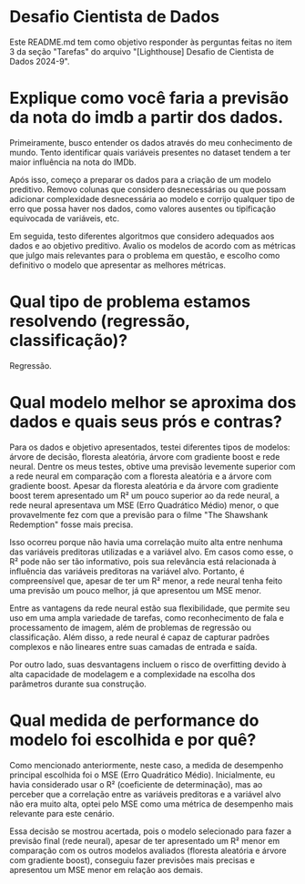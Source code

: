 # Desafio Cientista de Dados
Este README.md tem como objetivo responder às perguntas feitas no item 3 da seção "Tarefas" do arquivo "[Lighthouse] Desafio de Cientista de Dados 2024-9".

# Explique como você faria a previsão da nota do imdb a partir dos dados.
Primeiramente, busco entender os dados através do meu conhecimento de mundo. Tento identificar quais variáveis presentes no dataset tendem a ter maior influência na nota do IMDb.

Após isso, começo a preparar os dados para a criação de um modelo preditivo. Removo colunas que considero desnecessárias ou que possam adicionar complexidade desnecessária ao modelo e corrijo qualquer tipo de erro que possa haver nos dados, como valores ausentes ou tipificação equivocada de variáveis, etc.

Em seguida, testo diferentes algoritmos que considero adequados aos dados e ao objetivo preditivo. Avalio os modelos de acordo com as métricas que julgo mais relevantes para o problema em questão, e escolho como definitivo o modelo que apresentar as melhores métricas.

# Qual tipo de problema estamos resolvendo (regressão, classificação)?
Regressão.

# Qual modelo melhor se aproxima dos dados e quais seus prós e contras? 
Para os dados e objetivo apresentados, testei diferentes tipos de modelos: árvore de decisão, floresta aleatória, árvore com gradiente boost e rede neural. Dentre os meus testes, obtive uma previsão levemente superior com a rede neural em comparação com a floresta aleatória e a árvore com gradiente boost. Apesar da floresta aleatória e da árvore com gradiente boost terem apresentado um R² um pouco superior ao da rede neural, a rede neural apresentava um MSE (Erro Quadrático Médio) menor, o que provavelmente fez com que a previsão para o filme "The Shawshank Redemption" fosse mais precisa.

Isso ocorreu porque não havia uma correlação muito alta entre nenhuma das variáveis preditoras utilizadas e a variável alvo. Em casos como esse, o R² pode não ser tão informativo, pois sua relevância está relacionada à influência das variáveis preditoras na variável alvo. Portanto, é compreensível que, apesar de ter um R² menor, a rede neural tenha feito uma previsão um pouco melhor, já que apresentou um MSE menor.

Entre as vantagens da rede neural estão sua flexibilidade, que permite seu uso em uma ampla variedade de tarefas, como reconhecimento de fala e processamento de imagem, além de problemas de regressão ou classificação. Além disso, a rede neural é capaz de capturar padrões complexos e não lineares entre suas camadas de entrada e saída.

Por outro lado, suas desvantagens incluem o risco de overfitting devido à alta capacidade de modelagem e a complexidade na escolha dos parâmetros durante sua construção.

# Qual medida de performance do modelo foi escolhida e por quê?
Como mencionado anteriormente, neste caso, a medida de desempenho principal escolhida foi o MSE (Erro Quadrático Médio). Inicialmente, eu havia considerado usar o R² (coeficiente de determinação), mas ao perceber que a correlação entre as variáveis preditoras e a variável alvo não era muito alta, optei pelo MSE como uma métrica de desempenho mais relevante para este cenário.

Essa decisão se mostrou acertada, pois o modelo selecionado para fazer a previsão final (rede neural), apesar de ter apresentado um R² menor em comparação com os outros modelos avaliados (floresta aleatória e árvore com gradiente boost), conseguiu fazer previsões mais precisas e apresentou um MSE menor em relação aos demais.
